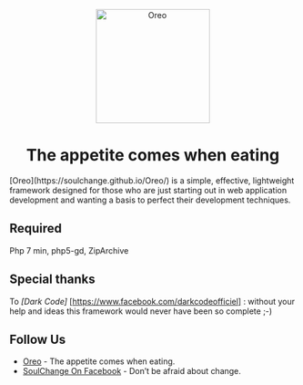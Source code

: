 <p align="center">
  <a href="https://soulchange.github.io/Oreo/" target="_blank" >
    <img alt="Oreo" src="https://soulchange-cnd.000webhostapp.com/zyro/oreo/Oreo.png" width="200"/>
  </a>
</p>
<h1 align="center">The appetite comes when eating</h1>
[Oreo](https://soulchange.github.io/Oreo/) is a simple, effective, lightweight framework designed for those who are just starting out in web application development and wanting a basis to perfect their development techniques.

## Required
Php 7 min, php5-gd, ZipArchive

## Special thanks
To _[Dark Code]_ [https://www.facebook.com/darkcodeofficiel] : without your help and ideas this framework would never have been so complete ;-)

## Follow Us

* [Oreo](https://soulchange.github.io/Oreo/) - The appetite comes when eating.
* [SoulChange On Facebook](https://www.facebook.com/soulchangeofficial/) - Don’t be afraid about change.
